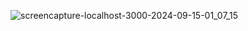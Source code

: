 ![screencapture-localhost-3000-2024-09-15-01_07_15](https://github.com/user-attachments/assets/d2208294-48ab-4ea5-952b-e4c0caba64f2)
